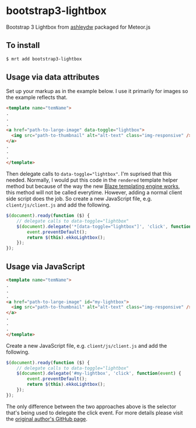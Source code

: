 # bootstrap3-lightbox

Bootstrap 3 Lightbox from [ashleydw](https://github.com/ashleydw/lightbox) packaged for Meteor.js


## To install

```sh
$ mrt add bootstrap3-lightbox
```
## Usage via data attributes

Set up your markup as in the example below. I use it primarily for images so the example reflects that.

```html
<template name="temName">
.
.
.
<a href="path-to-large-image" data-toggle="lightbox">
  <img src="path-to-thumbnail" alt="alt-text" class="img-responsive" />
</a>
.
.
.
</template>
```

Then delegate calls to `data-toggle="lightbox"`. I'm suprised that this needed. Normally, I would put this code in the `rendered` template helper method but because of the way the new [Blaze templating engine works](https://github.com/meteor/meteor/wiki/Using-Blaze#rendered-callback-only-fires-once), this method will not be called everytime. However, adding a normal client side script does the job. So create a new JavaScript file, e.g. `client/js/client.js` and add the following.

```javascript
$(document).ready(function ($) {
    // delegate calls to data-toggle="lightbox"
    $(document).delegate('*[data-toggle="lightbox"]', 'click', function(event) {
        event.preventDefault();
        return $(this).ekkoLightbox();
    });
});
```

## Usage via JavaScript

```html
<template name="temName">
.
.
.
<a href="path-to-large-image" id="my-lightbox">
  <img src="path-to-thumbnail" alt="alt-text" class="img-responsive" />
</a>
.
.
.
</template>
```

Create a new JavaScript file, e.g. `client/js/client.js` and add the following.

```js
$(document).ready(function ($) {
    // delegate calls to data-toggle="lightbox"
    $(document).delegate('#my-lightbox', 'click', function(event) {
        event.preventDefault();
        return $(this).ekkoLightbox();
    });
});
```
The only difference between the two approaches above is the selector that's being used to delegate the click event. For more details please visit the [original author's GitHub page](http://ashleydw.github.io/lightbox/).
